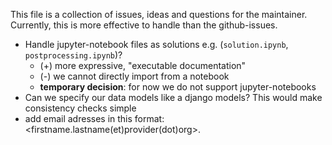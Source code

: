 This file is a collection of issues, ideas and questions for the maintainer. Currently, this is more effective to handle than the github-issues.


- Handle jupyter-notebook files as solutions e.g. (`solution.ipynb`, `postprocessing.ipynb`)?
    - (+) more expressive, "executable documentation"
    - (-) we cannot directly import from a notebook
    - **temporary decision**: for now we do not support jupyter-notebooks
- Can we specify our data models like a django models? This would make consistency checks simple
- add email adresses in this format: <firstname.lastname(et)provider(dot)org>.

